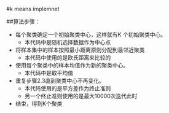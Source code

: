 #k means implemnet

##算法步骤：

* 每个聚类确定一个初始聚类中心，这样就有K 个初始聚类中心。
    *	本代码中是随机选择数据作为中心点
* 将样本集中的样本按照最小距离原则分配到最邻近聚类
    * 本代码中使用的是欧氏距离来比较的
* 使用每个聚类中的样本均值作为新的聚类中心。
    * 本代码中是取平均值
* 重复步骤2.3直到聚类中心不再变化。
    * 本代码使用的是平方差作为终止准则
    * 另一个终止准则使用的是最大10000次迭代此时
* 结束，得到K个聚类
